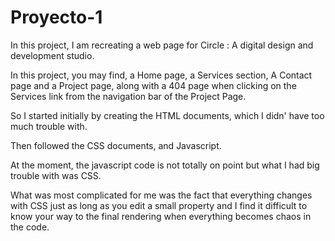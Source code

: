 # Proyecto-1

In this project, I am recreating a web page for Circle : A digital design and development studio.

In this project, you may find, a Home page, a Services section, A Contact page and a Project page, along with a 404 page when clicking on the Services link from the navigation bar of the Project Page.

So I started initially by creating the HTML documents, which I didn' have too much trouble with.

Then followed the CSS documents, and Javascript.

At the moment, the javascript code is not totally on point but what I had big trouble with was CSS.

What was most complicated for me was the fact that everything changes with CSS just as long as you edit a small property and I find it difficult to know your way to the final rendering when everything becomes chaos in the code.



